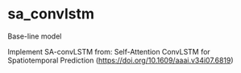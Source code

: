 # sa_convlstm
Base-line model


Implement SA-convLSTM from: Self-Attention ConvLSTM for Spatiotemporal Prediction (https://doi.org/10.1609/aaai.v34i07.6819)

